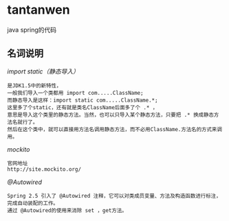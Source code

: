 # tantanwen
java spring的代码  
  
## 名词说明  
*import static（静态导入）*  
```
是JDK1.5中的新特性，
一般我们导入一个类都用 import com.....ClassName;
而静态导入是这样：import static com.....ClassName.*;
这里多了个static，还有就是类名ClassName后面多了个 .* ，
意思是导入这个类里的静态方法。当然，也可以只导入某个静态方法，只要把 .* 换成静态方法名就行了。
然后在这个类中，就可以直接用方法名调用静态方法，而不必用ClassName.方法名的方式来调用。
```  
  
*mockito*  
```
官网地址
http://site.mockito.org/
```  
  
*@Autowired*
```
Spring 2.5 引入了 @Autowired 注释，它可以对类成员变量、方法及构造函数进行标注，完成自动装配的工作。 
通过 @Autowired的使用来消除 set ，get方法。
```
